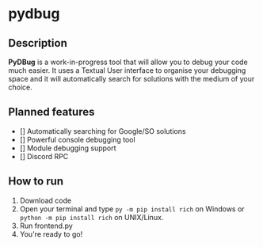 # pydbug
## Description
**PyDBug** is a work-in-progress tool that will allow you to debug your code much easier. It uses a Textual User interface to organise your debugging space and it will automatically search for solutions with the medium of your choice.

## Planned features
- [] Automatically searching for Google/SO solutions
- [] Powerful console debugging tool
- [] Module debugging support
- [] Discord RPC

## How to run
1. Download code
2. Open your terminal and type `py -m pip install rich` on Windows or `python -m pip install rich` on UNIX/Linux.
3. Run frontend.py
4. You're ready to go!

